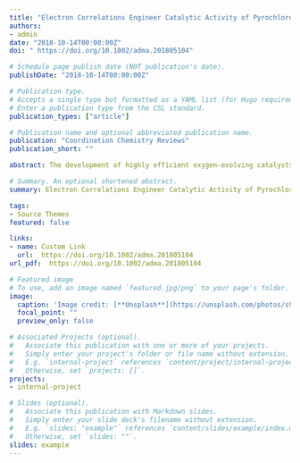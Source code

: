 ```yaml
---
title: "Electron Correlations Engineer Catalytic Activity of Pyrochlore Iridates for Acidic Water Oxidation"
authors:
- admin
date: "2018-10-14T00:00:00Z"
doi: " https://doi.org/10.1002/adma.201805104"

# Schedule page publish date (NOT publication's date).
publishDate: "2018-10-14T00:00:00Z"

# Publication type.
# Accepts a single type but formatted as a YAML list (for Hugo requirements).
# Enter a publication type from the CSL standard.
publication_types: ["article"]

# Publication name and optional abbreviated publication name.
publication: "Coordination Chemistry Reviews"
publication_short: ""

abstract: The development of highly efficient oxygen-evolving catalysts compatible with powerful proton-exchange-membrane-based electrolyzers in acid environments is of prime importance for sustainable hydrogen production. In this field, understanding the role of electronic structure of catalysts on catalytic activity is essential but still lacking. Herein, a family of pyrochlore oxides R2Ir2O7 (R = rare earth ions) is reported as acidic oxygen-evolving catalysts with superior-specific activities. More importantly, it is found that the intrinsic activity of this material significantly increases with the R ionic radius. Electronic structure studies reveal that the increased R ionic radius weakens electron correlations in these iridate oxides. This weakening induces an insulator–metal transition and an enhancement of IrO bond covalency, both of which promote oxygen evolution kinetics. This work demonstrates the importance of engineering the electron correlations to rationalize the catalytic activity toward water oxidation in strongly correlated transition-metal oxides.

# Summary. An optional shortened abstract.
summary: Electron Correlations Engineer Catalytic Activity of Pyrochlore Iridates for Acidic Water Oxidation.

tags:
- Source Themes
featured: false

links:
- name: Custom Link
  url:  https://doi.org/10.1002/adma.201805104
url_pdf:  https://doi.org/10.1002/adma.201805104

# Featured image
# To use, add an image named `featured.jpg/png` to your page's folder. 
image:
  caption: 'Image credit: [**Unsplash**](https://unsplash.com/photos/s9CC2SKySJM)'
  focal_point: ""
  preview_only: false

# Associated Projects (optional).
#   Associate this publication with one or more of your projects.
#   Simply enter your project's folder or file name without extension.
#   E.g. `internal-project` references `content/project/internal-project/index.md`.
#   Otherwise, set `projects: []`.
projects:
- internal-project

# Slides (optional).
#   Associate this publication with Markdown slides.
#   Simply enter your slide deck's filename without extension.
#   E.g. `slides: "example"` references `content/slides/example/index.md`.
#   Otherwise, set `slides: ""`.
slides: example
---
```



